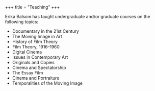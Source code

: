 +++
title = "Teaching"
+++

Erika Balsom has taught undergraduate and/or graduate courses on the following topics:

- Documentary in the 21st Century
- The Moving Image in Art
- History of Film Theory
- Film Theory, 1916–1960
- Digital Cinema
- Issues in Contemporary Art
- Originals and Copies
- Cinema and Spectatorship
- The Essay Film
- Cinema and Portraiture
- Temporalities of the Moving Image
